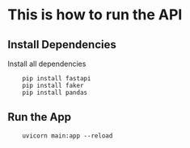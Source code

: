 # This is how to run the API

## Install Dependencies 
Install all dependencies 
```
    pip install fastapi
    pip install faker
    pip install pandas
```

## Run the App
```
    uvicorn main:app --reload
```


